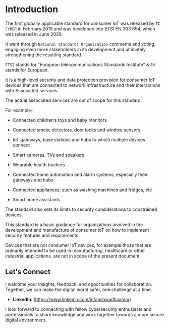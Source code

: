 # Introduction 

The first globally applicable standard for consumer IoT was released by `TC CYBER` in February 2019 and was developed into ETSI EN 303 654, which was released in June 2020. 

It went through `National Standards Organization` comments and voting, engaging even more stakeholders in its development and ultimately strengthening the resulting standard. 

`ETSI` stands for “European telecommunications Standards Institute” & `EN` stands for European. 

It is a high-level security and data protection provision for consumer IoT devices that are connected to network infrastructure and their interactions with Associated services. 

The actual associated services are out of scope for this standard. 

For example- 

- Connected children’s toys and baby monitors 

- Connected smoke detectors, door locks and window sensors 

- IoT gateways, base stations and hubs to which multiple devices connect 

- Smart cameras, TVs and speakers 

- Wearable health trackers 

- Connected home automation and alarm systems, especially their gateways and hubs 

- Connected appliances, such as washing machines and fridges, etc 

- Smart home assistants 

The standard also sets its limits to security considerations to constrained devices. 

This standard is a basic guidance for organizations involved in the development and manufacture of consumer IoT on how to implement security features and requirements. 

Devices that are not consumer IoT devices, for example those that are primarily intended to be used in manufacturing, healthcare or other industrial applications, are not in scope of the present document. 

## Let's Connect

I welcome your insights, feedback, and opportunities for collaboration. Together, we can make the digital world safer, one challenge at a time.

- **LinkedIn**: (https://www.linkedin.com/in/aashwadhaama/)

I look forward to connecting with fellow cybersecurity enthusiasts and professionals to share knowledge and work together towards a more secure digital environment.
